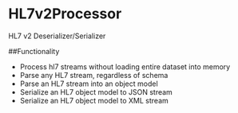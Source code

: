 # HL7v2Processor
HL7 v2 Deserializer/Serializer

##Functionality
- Process hl7 streams without loading entire dataset into memory
- Parse any HL7 stream, regardless of schema
- Parse an HL7 stream into an object model
- Serialize an HL7 object model to JSON stream
- Serialize an HL7 object model to XML stream
  
